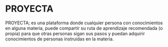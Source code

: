 # PROYECTA

PROYECTA; es una plataforma donde cualquier persona con conocimientos en alguna materia, puede compartir su ruta de aprendizaje recomendada (o propia) para que otras personas sigan sus pasos y puedan adquirir conocimientos de personas instruidas en la materia.
